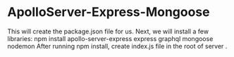 # ApolloServer-Express-Mongoose
This will create the package.json file for us.
Next, we will install a few libraries:
npm install apollo-server-express express graphql mongoose nodemon
After running npm install, create index.js file in the root of server .
